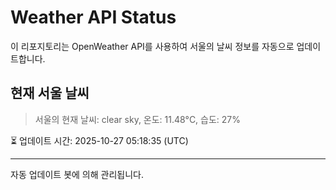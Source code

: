 
# Weather API Status

이 리포지토리는 OpenWeather API를 사용하여 서울의 날씨 정보를 자동으로 업데이트합니다.

## 현재 서울 날씨
> 서울의 현재 날씨: clear sky, 온도: 11.48°C, 습도: 27%

⏳ 업데이트 시간: 2025-10-27 05:18:35 (UTC)

---
자동 업데이트 봇에 의해 관리됩니다.
